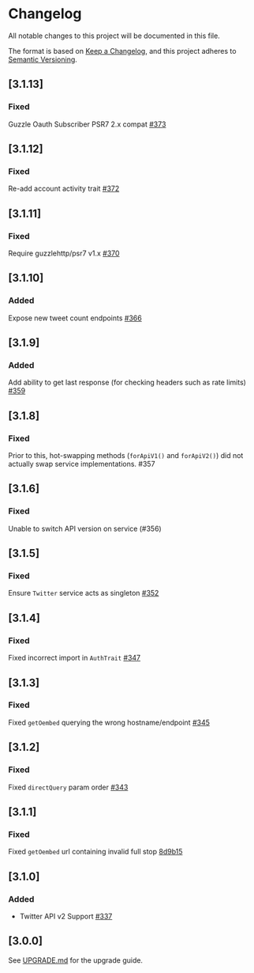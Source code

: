 # Changelog

All notable changes to this project will be documented in this file.

The format is based on [Keep a Changelog](https://keepachangelog.com/en/1.0.0/),
and this project adheres to [Semantic Versioning](https://semver.org/spec/v2.0.0.html).

## [3.1.13]

### Fixed

Guzzle Oauth Subscriber PSR7 2.x compat [#373](https://github.com/atymic/twitter/pull/373)

## [3.1.12]

### Fixed

Re-add account activity trait [#372](https://github.com/atymic/twitter/pull/372)

## [3.1.11]

### Fixed

Require guzzlehttp/psr7 v1.x [#370](https://github.com/atymic/twitter/pull/370)

## [3.1.10]

### Added

Expose new tweet count endpoints [#366](https://github.com/atymic/twitter/pull/366)

## [3.1.9]

### Added

Add ability to get last response (for checking headers such as rate limits) [#359](https://github.com/atymic/twitter/pull/359)

## [3.1.8]

### Fixed

Prior to this, hot-swapping methods (`forApiV1()` and `forApiV2()`) did not actually swap service implementations. #357

## [3.1.6]

### Fixed

Unable to switch API version on service (#356)

## [3.1.5]

### Fixed

Ensure `Twitter` service acts as singleton [#352](https://github.com/atymic/twitter/pull/352)

## [3.1.4]

### Fixed

Fixed incorrect import in `AuthTrait` [#347](https://github.com/atymic/twitter/pull/347)


## [3.1.3]

### Fixed

Fixed `getOembed` querying the wrong hostname/endpoint [#345](https://github.com/atymic/twitter/pull/345)


## [3.1.2]

### Fixed

Fixed `directQuery` param order [#343](https://github.com/atymic/twitter/pull/343)


## [3.1.1]

### Fixed

Fixed `getOembed` url containing invalid full stop [8d9b15](https://github.com/atymic/twitter/commit/8d9b15dcdb88e21fc66c8d7bc582e4839d814dc0)

## [3.1.0]

### Added

- Twitter API v2 Support [#337](https://github.com/atymic/twitter/pull/337)

## [3.0.0]

See [UPGRADE.md](./UPGRADE.md) for the upgrade guide.
